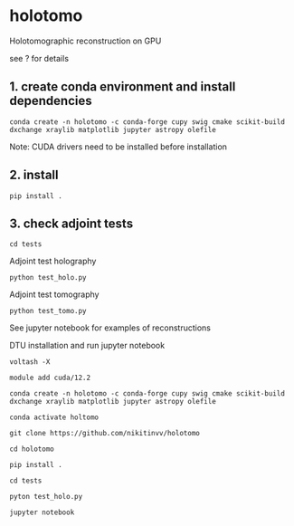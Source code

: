 # holotomo
Holotomographic reconstruction on GPU

see ? for details

## 1. create conda environment and install dependencies

```console
conda create -n holotomo -c conda-forge cupy swig cmake scikit-build dxchange xraylib matplotlib jupyter astropy olefile
```

Note: CUDA drivers need to be installed before installation

## 2. install

```console
pip install .
```

## 3. check adjoint tests

```console
cd tests

```

Adjoint test holography

```console
python test_holo.py

```

Adjoint test tomography

```console
python test_tomo.py

```

See jupyter notebook for examples of reconstructions



DTU installation and run jupyter notebook


```console
voltash -X

module add cuda/12.2

conda create -n holotomo -c conda-forge cupy swig cmake scikit-build dxchange xraylib matplotlib jupyter astropy olefile

conda activate holtomo

git clone https://github.com/nikitinvv/holotomo

cd holotomo

pip install .

cd tests

pyton test_holo.py

jupyter notebook

```


